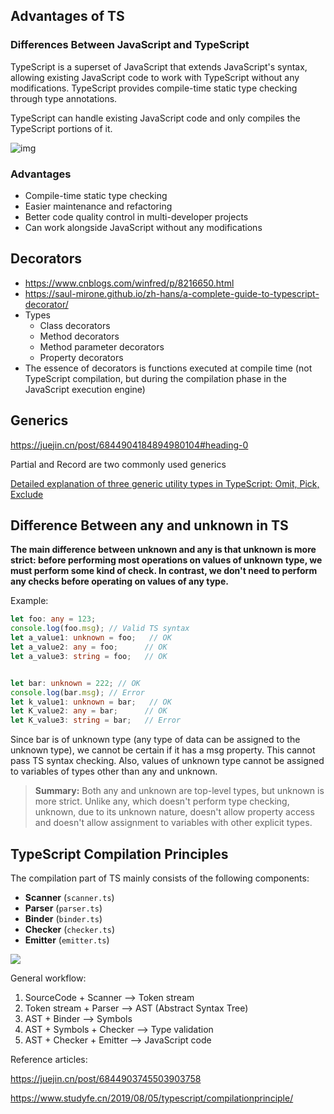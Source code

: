 ## Advantages of TS

### Differences Between JavaScript and TypeScript

TypeScript is a superset of JavaScript that extends JavaScript's syntax, allowing existing JavaScript code to work with TypeScript without any modifications. TypeScript provides compile-time static type checking through type annotations.

TypeScript can handle existing JavaScript code and only compiles the TypeScript portions of it.

![img](https://www.runoob.com/wp-content/uploads/2019/01/ts-2020-11-26-1.png)

### Advantages

* Compile-time static type checking
* Easier maintenance and refactoring
* Better code quality control in multi-developer projects
* Can work alongside JavaScript without any modifications

## Decorators

* https://www.cnblogs.com/winfred/p/8216650.html
* https://saul-mirone.github.io/zh-hans/a-complete-guide-to-typescript-decorator/
* Types
  * Class decorators
  * Method decorators
  * Method parameter decorators
  * Property decorators
* The essence of decorators is functions executed at compile time (not TypeScript compilation, but during the compilation phase in the JavaScript execution engine)

## Generics

https://juejin.cn/post/6844904184894980104#heading-0

Partial and Record are two commonly used generics

[Detailed explanation of three generic utility types in TypeScript: Omit, Pick, Exclude](https://github.com/FE-wuhao/TrivialKnowledge/issues/13)

## Difference Between any and unknown in TS

**The main difference between unknown and any is that unknown is more strict: before performing most operations on values of unknown type, we must perform some kind of check. In contrast, we don't need to perform any checks before operating on values of any type.**

Example:

```ts
let foo: any = 123;
console.log(foo.msg); // Valid TS syntax
let a_value1: unknown = foo;   // OK
let a_value2: any = foo;      // OK
let a_value3: string = foo;   // OK


let bar: unknown = 222; // OK 
console.log(bar.msg); // Error
let k_value1: unknown = bar;   // OK
let K_value2: any = bar;      // OK
let K_value3: string = bar;   // Error
```

Since bar is of unknown type (any type of data can be assigned to the unknown type), we cannot be certain if it has a msg property. This cannot pass TS syntax checking. Also, values of unknown type cannot be assigned to variables of types other than any and unknown.

> **Summary:** Both any and unknown are top-level types, but unknown is more strict. Unlike any, which doesn't perform type checking, unknown, due to its unknown nature, doesn't allow property access and doesn't allow assignment to variables with other explicit types.

## TypeScript Compilation Principles

The compilation part of TS mainly consists of the following components:

- **Scanner** (`scanner.ts`)
- **Parser** (`parser.ts`)
- **Binder** (`binder.ts`)
- **Checker** (`checker.ts`)
- **Emitter** (`emitter.ts`)

![](https://user-gold-cdn.xitu.io/2018/12/21/167d0e3f4f7cb536?imageView2/0/w/1280/h/960/format/webp/ignore-error/1)

General workflow:

1. SourceCode + Scanner --> Token stream
2. Token stream + Parser --> AST (Abstract Syntax Tree)
3. AST + Binder --> Symbols
4. AST + Symbols + Checker --> Type validation
5. AST + Checker + Emitter --> JavaScript code

Reference articles:

https://juejin.cn/post/6844903745503903758

https://www.studyfe.cn/2019/08/05/typescript/compilationprinciple/
